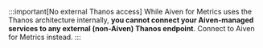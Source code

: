 :::important[No external Thanos access]
While Aiven for Metrics uses the Thanos architecture internally, **you cannot connect your
Aiven-managed services to any external (non-Aiven) Thanos endpoint**. Connect to Aiven for
Metrics instead.
:::
